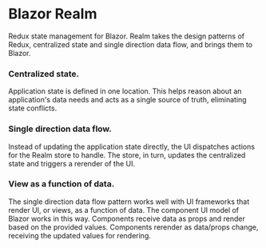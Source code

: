 # Blazor Realm

Redux state management for Blazor. Realm takes the design patterns of Redux, centralized state and single direction data flow, and brings them to Blazor.

### Centralized state. 

Application state is defined in one location. This helps reason about an application's data needs and acts as a single source of truth, eliminating state conflicts.

### Single direction data flow.

Instead of updating the application state directly, the UI dispatches actions for the Realm store to handle. The store, in turn, updates the centralized state and triggers a rerender of the UI.

### View as a function of data. 

The single direction data flow pattern works well with UI frameworks that render UI, or views, as a function of data. The component UI model of Blazor works in this way. Components receive data as props and render based on the provided values. Components rerender as data/props change, receiving the updated values for rendering.

